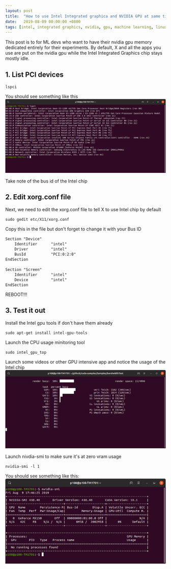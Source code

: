 ```yaml
---
layout: post
title:  "How to use Intel Integrated graphica and NVIDIA GPU at same time on linux laptop"
date:   2019-08-09 00:00:00 +0800
tags: [intel, integrated graphics, nvidia, gpu, machine learning, linux]
---
```



This post is to for ML devs who want to have their nvidia gpu memory dedicated entirely for their experiments. By default, X and all the apps you use are put on the nvidia gpu while the Intel Integrated Graphics chip stays mostly idle.

## 1.  List PCI devices
```shell
lspci
```
You should see something like this
![nividia_smi](/assets/ubuntu/lspci.png)

Take note of the bus id of the Intel chip

## 2. Edit xorg.conf file
Next, we need to edit the xorg.conf file to tell X to use Intel chip by default

```
sudo gedit etc/X11/xorg.conf
```

Copy this in the file but don't forget to change it with your Bus ID 
```
Section "Device"
    Identifier      "intel"
    Driver          "intel"
    BusId           "PCI:0:2:0"
EndSection

Section "Screen"
    Identifier      "intel"
    Device          "intel"
EndSection
```

REBOOT!!!

## 3. Test it out

Install the Intel gpu tools if don't have them already
```shell
sudo apt-get install intel-gpu-tools
```

Launch the CPU usage minitoring tool
```
sudo intel_gpu_top
```
Launch some videos or other GPU intensive app and notice the usage of the Intel chip
![nividia_smi](/assets/ubuntu/intel_gpu_top.png)

Launch nivdia-smi to make sure it's at zero vram usage
```
nvidia-smi -l 1
```
You should see something like this:
![nividia_smi](/assets/ubuntu/nvidia-smi.png)






